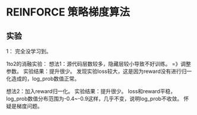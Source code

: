 # REINFORCE 策略梯度算法




## 实验

1： 完全没学习到。


1to2的消融实验：
想法1：源代码层数较多，隐藏层较小导致不好训练。 =》调整参数。
实验结果：提升很少。 发现实验loss较大，这是因为reward没有进行归一化造成的，log_prob数值正常。

想法2：加入reward归一化。
实验结果：提升很少。 loss和reward平稳，log_prob数值分布范围为-0.4~-0.9这样，几乎不变，说明log_prob不收敛。
怀疑是梯度问题。